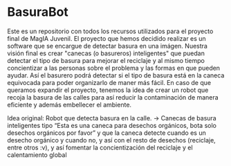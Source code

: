 # BasuraBot
Este es un repositorio con todos los recursos utilizados para el proyecto final de MagIA Juvenil. El proyecto que hemos decidido realizar es un software que se encargue de detectar basura en una imágen. Nuestra visión final es crear "canecas (o basureros) inteligentes" que puedan detectar el tipo de basura para mejorar el reciclaje y al mismo tiempo concientizar a las personas sobre el problema y las formas en que pueden ayudar. Así el basurero podrá detectar si el tipo de basura está en la caneca equivocada para poder organizarlo de maner más fácil. En caso de que queramos expandir el proyecto, tenemos la idea de crear un robot que recoja la basura de las calles para así reducir la contaminación de manera eficiente y además embellecer el ambiente.

Idea original: Robot que detecta basura en la calle. → Canecas de basura inteligentes tipo “Esta es una caneca para desechos orgánicos, bota solo desechos orgánicos por favor” y que la caneca detecte cuando es un desecho orgánico y cuando no, y así con el resto de desechos (reciclaje, entre otros :v), y así fomentar la concientización del reciclaje y el calentamiento global 
